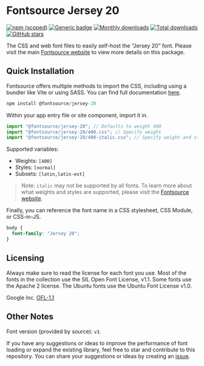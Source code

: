 # Fontsource Jersey 20

[![npm (scoped)](https://img.shields.io/npm/v/@fontsource/jersey-20?color=brightgreen)](https://www.npmjs.com/package/@fontsource/jersey-20) [![Generic badge](https://img.shields.io/badge/fontsource-passing-brightgreen)](https://github.com/fontsource/fontsource) [![Monthly downloads](https://badgen.net/npm/dm/@fontsource/jersey-20)](https://github.com/fontsource/fontsource) [![Total downloads](https://badgen.net/npm/dt/@fontsource/jersey-20)](https://github.com/fontsource/fontsource) [![GitHub stars](https://img.shields.io/github/stars/fontsource/fontsource.svg?style=social&label=Star)](https://github.com/fontsource/fontsource/stargazers)

The CSS and web font files to easily self-host the “Jersey 20” font. Please visit the main [Fontsource website](https://fontsource.org/fonts/jersey-20) to view more details on this package.

## Quick Installation

Fontsource offers multiple methods to import the CSS, including using a bundler like Vite or using SASS. You can find full documentation [here](https://fontsource.org/docs/getting-started/introduction).

```javascript
npm install @fontsource/jersey-20
```

Within your app entry file or site component, import it in.

```javascript
import "@fontsource/jersey-20"; // Defaults to weight 400
import "@fontsource/jersey-20/400.css"; // Specify weight
import "@fontsource/jersey-20/400-italic.css"; // Specify weight and style
```

Supported variables:
- Weights: `[400]`
- Styles: `[normal]`
- Subsets: `[latin,latin-ext]`

> Note: `italic` may not be supported by all fonts. To learn more about what weights and styles are supported, please visit the [Fontsource website](https://fontsource.org/fonts/jersey-20).

Finally, you can reference the font name in a CSS stylesheet, CSS Module, or CSS-in-JS.

```css
body {
  font-family: "Jersey 20";
}
```

## Licensing
Always make sure to read the license for each font you use. Most of the fonts in the collection use the SIL Open Font License, v1.1. Some fonts use the Apache 2 license. The Ubuntu fonts use the Ubuntu Font License v1.0.

Google Inc.
[OFL-1.1](http://scripts.sil.org/OFL)

## Other Notes
Font version (provided by source): `v3`.

If you have any suggestions or ideas to improve the performance of font loading or expand the existing library, feel free to star and contribute to this repository. You can share your suggestions or ideas by creating an [issue](https://github.com/fontsource/fontsource/issues).